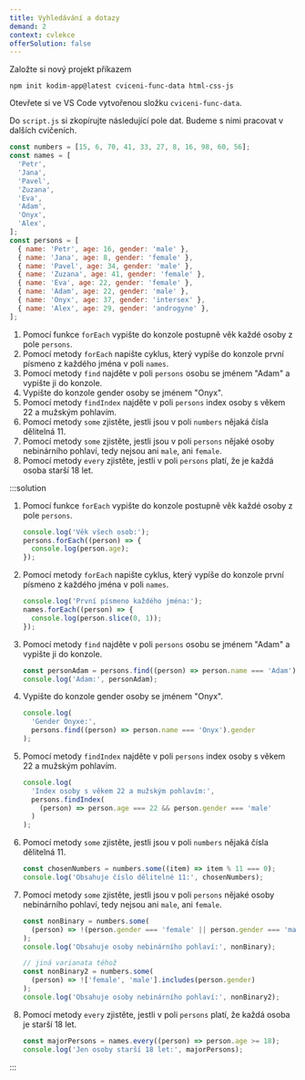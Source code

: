 ```yaml
---
title: Vyhledávání a dotazy
demand: 2
context: cvlekce
offerSolution: false
---
```


Založte si nový projekt příkazem

```shell
npm init kodim-app@latest cviceni-func-data html-css-js
```

Otevřete si ve VS Code vytvořenou složku `cviceni-func-data`.

Do `script.js` si zkopírujte následující pole dat. Budeme s nimi pracovat v dalších cvičeních.

```js
const numbers = [15, 6, 70, 41, 33, 27, 8, 16, 98, 60, 56];
const names = [
  'Petr',
  'Jana',
  'Pavel',
  'Zuzana',
  'Eva',
  'Adam',
  'Onyx',
  'Alex',
];
const persons = [
  { name: 'Petr', age: 16, gender: 'male' },
  { name: 'Jana', age: 8, gender: 'female' },
  { name: 'Pavel', age: 34, gender: 'male' },
  { name: 'Zuzana', age: 41, gender: 'female' },
  { name: 'Eva', age: 22, gender: 'female' },
  { name: 'Adam', age: 22, gender: 'male' },
  { name: 'Onyx', age: 37, gender: 'intersex' },
  { name: 'Alex', age: 29, gender: 'androgyne' },
];
```

1. Pomocí funkce `forEach` vypište do konzole postupně věk každé osoby z pole `persons`.
1. Pomocí metody `forEach` napište cyklus, který vypíše do konzole první písmeno z každého
   jména v poli `names`.
1. Pomocí metody `find` najděte v poli `persons` osobu se jménem "Adam" a vypište ji do konzole.
1. Vypište do konzole gender osoby se jménem "Onyx".
1. Pomocí metody `findIndex` najděte v poli `persons` index osoby s věkem 22 a mužským pohlavím.
1. Pomocí metody `some` zjistěte, jestli jsou v poli `numbers` nějaká čísla dělitelná 11.
1. Pomocí metody `some` zjistěte, jestli jsou v poli `persons` nějaké osoby nebinárního pohlaví, tedy nejsou ani `male`, ani `female`.
1. Pomocí metody `every` zjistěte, jestli v poli `persons` platí, že je každá osoba starší 18 let.

:::solution

1. Pomocí funkce `forEach` vypište do konzole postupně věk každé osoby z pole `persons`.

   ```js
   console.log('Věk všech osob:');
   persons.forEach((person) => {
     console.log(person.age);
   });
   ```

1. Pomocí metody `forEach` napište cyklus, který vypíše do konzole první písmeno z každého
   jména v poli `names`.

   ```js
   console.log('První písmeno každého jména:');
   names.forEach((person) => {
     console.log(person.slice(0, 1));
   });
   ```

1. Pomocí metody `find` najděte v poli `persons` osobu se jménem "Adam" a vypište ji do konzole.

   ```js
   const personAdam = persons.find((person) => person.name === 'Adam');
   console.log('Adam:', personAdam);
   ```

1. Vypište do konzole gender osoby se jménem "Onyx".

   ```js
   console.log(
     'Gender Onyxe:',
     persons.find((person) => person.name === 'Onyx').gender
   );
   ```

1. Pomocí metody `findIndex` najděte v poli `persons` index osoby s věkem 22 a mužským pohlavím.

   ```js
   console.log(
     'Index osoby s věkem 22 a mužským pohlavím:',
     persons.findIndex(
       (person) => person.age === 22 && person.gender === 'male'
     )
   );
   ```

1. Pomocí metody `some` zjistěte, jestli jsou v poli `numbers` nějaká čísla dělitelná 11.

   ```js
   const chosenNumbers = numbers.some((item) => item % 11 === 0);
   console.log('Obsahuje číslo dělitelné 11:', chosenNumbers);
   ```

1. Pomocí metody `some` zjistěte, jestli jsou v poli `persons` nějaké osoby nebinárního pohlaví, tedy nejsou ani `male`, ani `female`.

   ```js
   const nonBinary = numbers.some(
     (person) => !(person.gender === 'female' || person.gender === 'male')
   );
   console.log('Obsahuje osoby nebinárního pohlaví:', nonBinary);

   // jiná varianata téhož
   const nonBinary2 = numbers.some(
     (person) => !['female', 'male'].includes(person.gender)
   );
   console.log('Obsahuje osoby nebinárního pohlaví:', nonBinary2);
   ```

1. Pomocí metody `every` zjistěte, jestli v poli `persons` platí, že každá osoba je starší 18 let.

   ```js
   const majorPersons = names.every((person) => person.age >= 18);
   console.log('Jen osoby starší 18 let:', majorPersons);
   ```

:::
